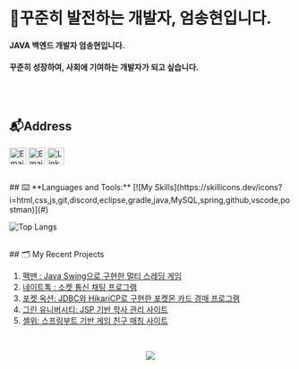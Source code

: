 # 🫡꾸준히 발전하는 개발자, 엄송현입니다.  

#### JAVA  백엔드 개발자 엄송현입니다. 
#### 꾸준히 성장하여, 사회에 기여하는 개발자가 되고 싶습니다.

<br/><br/>
## 📬Address
<a href="https://whatsthatsound.tistory.com/" title="Portfolio"><img alt="Email"  src="https://img.shields.io/badge/website-f59042?style=for-the-badge&logo=About.me&logoColor=white" height="30" align="center"/></a> <a href="mailto:greenery3699@gmail.com" title="Email"><img alt="Email" src="https://img.shields.io/badge/Gmail-D14836?style=for-the-badge&logo=gmail&logoColor=white" height="30" align="center"/></a> <a href="https://www.linkedin.com/in/%EC%86%A1%ED%98%84-%EC%97%84-ba715132b/"><img  alt="LinkedIn" title="LinkedIn" src="https://img.shields.io/static/v1?message=LinkedIn&logo=linkedin&label=&color=0077B5&logoColor=white&labelColor=&style=for-the-badge" height="30" align="center" /></a> 

<br/>
## ⌨️ **Languages and Tools:**  
[![My Skills](https://skillicons.dev/icons?i=html,css,js,git,discord,eclipse,gradle,java,MySQL,spring,github,vscode,postman)](#)

![Top Langs](https://github-readme-stats.vercel.app/api/top-langs/?username=Greenery367&layout=compact)

 <br/>
## 🗂️ My Recent Projects 

 1. [팩맨 : Java Swing으로 구현한 멀티 스레딩 게임](https://github.com/LOSTANA/Pacwhat)
 2. [네이트톡 : 소켓 통신 채팅 프로그램](https://github.com/Greenery367/makeChat)
 3. [포켓 옥션: JDBC와 HikariCP로 구현한 포켓몬 카드 경매 프로그램](https://github.com/junsoo186/card_auction_project)
 4. [그린 유니버시티: JSP 기반 학사 관리 사이트](https://github.com/BHbae/green_university)
 5. [셸위: 스프링부트 기반 게임 친구 매칭 사이트](https://github.com/Greenery367/shallwe_project)

<br/>
<p align="center">
     <img src="https://capsule-render.vercel.app/api?type=waving&color=gradient&height=100&section=footer"/>
</p>

